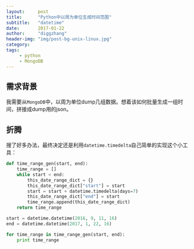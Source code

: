 ```yaml
---
layout:     post
title:      "Python中以周为单位生成时间范围"
subtitle:   "datetime"
date:       2017-01-22
author:     "diggzhang"
header-img: "img/post-bg-unix-linux.jpg"
category:
tags:
     - python
     - MongoDB
---
```


## 需求背景

我需要从`MongoDB`中，以周为单位dump几组数据。想着该如何批量生成一组时间，拼接成dump用的json。

## 折腾

搜了好多办法，最终决定还是利用`datetime.timedelta`自己简单的实现这个小工具：

```python
def time_range_gen(start, end):
    time_range = []
    while start < end:
        this_date_range_dict = {}
        this_date_range_dict["start"] = start
        start = start + datetime.timedelta(days=7)
        this_date_range_dict["end"] = start
        time_range.append(this_date_range_dict)
    return time_range

start = datetime.datetime(2016, 9, 11, 16)
end = datetime.datetime(2017, 1, 22, 16)

for time_range in time_range_gen(start, end):
    print time_range
```
